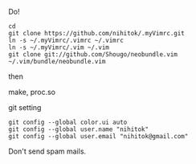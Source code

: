 Do!

    cd
    git clone https://github.com/nihitok/.myVimrc.git
    ln -s ~/.myVimrc/.vimrc ~/.vimrc
    ln -s ~/.myVimrc/.vim ~/.vim
    git clone git://github.com/Shougo/neobundle.vim ~/.vim/bundle/neobundle.vim


then

make, proc.so

git setting

    git config --global color.ui auto
    git config --global user.name "nihitok"
    git config --global user.email "nihitok@gmail.com"

Don't send spam mails.


